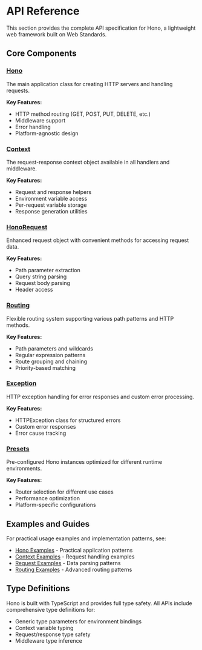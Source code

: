 # API Reference

This section provides the complete API specification for Hono, a lightweight web framework built on Web Standards.

## Core Components

### [Hono](/docs/api/hono)

The main application class for creating HTTP servers and handling requests.

**Key Features:**

- HTTP method routing (GET, POST, PUT, DELETE, etc.)
- Middleware support
- Error handling
- Platform-agnostic design

### [Context](/docs/api/context)

The request-response context object available in all handlers and middleware.

**Key Features:**

- Request and response helpers
- Environment variable access
- Per-request variable storage
- Response generation utilities

### [HonoRequest](/docs/api/request)

Enhanced request object with convenient methods for accessing request data.

**Key Features:**

- Path parameter extraction
- Query string parsing
- Request body parsing
- Header access

### [Routing](/docs/api/routing)

Flexible routing system supporting various path patterns and HTTP methods.

**Key Features:**

- Path parameters and wildcards
- Regular expression patterns
- Route grouping and chaining
- Priority-based matching

### [Exception](/docs/api/exception)

HTTP exception handling for error responses and custom error processing.

**Key Features:**

- HTTPException class for structured errors
- Custom error responses
- Error cause tracking

### [Presets](/docs/api/presets)

Pre-configured Hono instances optimized for different runtime environments.

**Key Features:**

- Router selection for different use cases
- Performance optimization
- Platform-specific configurations

## Examples and Guides

For practical usage examples and implementation patterns, see:

- [Hono Examples](/docs/api/hono-examples) - Practical application patterns
- [Context Examples](/docs/api/context-examples) - Request handling examples
- [Request Examples](/docs/api/request-examples) - Data parsing patterns
- [Routing Examples](/docs/api/routing-examples) - Advanced routing patterns

## Type Definitions

Hono is built with TypeScript and provides full type safety. All APIs include comprehensive type definitions for:

- Generic type parameters for environment bindings
- Context variable typing
- Request/response type safety
- Middleware type inference
